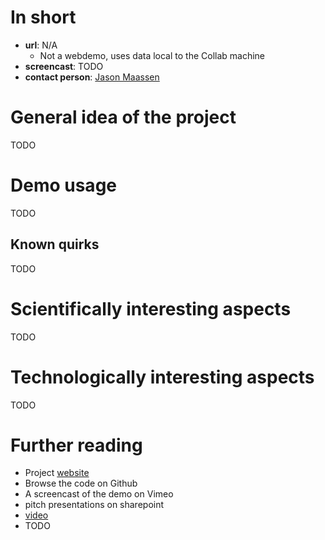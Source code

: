 # In short

- **url**: N/A
  - Not a webdemo, uses data local to the Collab machine
- **screencast**: TODO
- **contact person**: [Jason Maassen](https://www.esciencecenter.nl/profile/dr.-jason-maassen)


# General idea of the project

TODO

# Demo usage

TODO

## Known quirks

TODO

# Scientifically interesting aspects

TODO

# Technologically interesting aspects

TODO

# Further reading

- Project [website](https://www.esciencecenter.nl/project/esalsa)
- Browse the code on Github
- A screencast of the demo on Vimeo
- pitch presentations on sharepoint
- [video](https://vimeo.com/111754358)
- TODO
